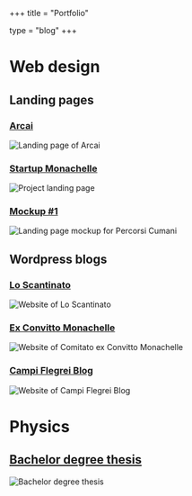+++
title = "Portfolio"

type = "blog"
+++

# Web design

## Landing pages

### [Arcai](http://0281ab46e0c0438e8b9f114f1c4e8730.testing-url.ws/arcai/)

![Landing page of *Arcai*](img/sito_arcai.png)

### [Startup Monachelle](https://startup.monachelle.org)

![Project landing page](img/startup_monachelle.png)

### [Mockup #1](http://0281ab46e0c0438e8b9f114f1c4e8730.testing-url.ws/percorsi-cumani/)

![Landing page mockup for Percorsi Cumani](img/sito_percorsicumani.png)

## Wordpress blogs

### [Lo Scantinato](http://0281ab46e0c0438e8b9f114f1c4e8730.testing-url.ws/scantinato/)

![Website of *Lo Scantinato*](img/sito_scantinato.png)

### [Ex Convitto Monachelle](https://www.monachelle.org)

![Website of *Comitato ex Convitto Monachelle*](img/sito_monachelle.png)

### [Campi Flegrei Blog](https://campiflegrei.blog)

![Website of *Campi Flegrei Blog*](img/sito_campiflegrei.png)

# Physics

## [Bachelor degree thesis](https://github.com/visika/Tesi/)

![Bachelor degree thesis](img/cover_tesi.png)
